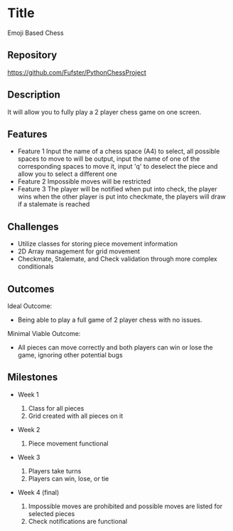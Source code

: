 # Title
Emoji Based Chess

## Repository
https://github.com/Fufster/PythonChessProject

## Description
It will allow you to fully play a 2 player chess game on one screen. 

## Features
- Feature 1
	Input the name of a chess space (A4) to select, all possible spaces to move to will be output, input the name of one of the corresponding spaces to move it, input 'q' to deselect the piece and allow you to select a different one
- Feature 2
	Impossible moves will be restricted
- Feature 3 
	The player will be notified when put into check, the player wins when the other player is put into checkmate, the players will draw if a stalemate is reached

## Challenges
- Utilize classes for storing piece movement information
- 2D Array management for grid movement
- Checkmate, Stalemate, and Check validation through more complex conditionals

## Outcomes
Ideal Outcome:
- Being able to play a full game of 2 player chess with no issues.

Minimal Viable Outcome:
- All pieces can move correctly and both players can win or lose the game, ignoring other potential bugs

## Milestones

- Week 1
  1. Class for all pieces
  2. Grid created with all pieces on it

- Week 2
  1. Piece movement functional

- Week 3
  1. Players take turns
  2. Players can win, lose, or tie

- Week 4 (final)
  1. Impossible moves are prohibited and possible moves are listed for selected pieces
  2. Check notifications are functional
